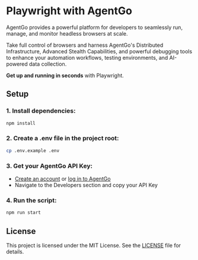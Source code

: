 # Playwright with AgentGo

AgentGo provides a powerful platform for developers to seamlessly run, manage, and monitor headless browsers at scale.

Take full control of browsers and harness AgentGo's Distributed Infrastructure, Advanced Stealth Capabilities, and powerful debugging tools to enhance your automation workflows, testing environments, and AI-powered data collection.

**Get up and running in seconds** with Playwright.

## Setup

### 1. Install dependencies:

```bash
npm install
```

### 2. Create a .env file in the project root:

```bash
cp .env.example .env
```

### 3. Get your AgentGo API Key:

- [Create an account](https://app.allstream.ai/auth/sign-up) or [log in to AgentGo](https://app.allstream.ai/auth/sign-up)
- Navigate to the Developers section and copy your API Key

### 4. Run the script:

```bash
npm run start
```

## License

This project is licensed under the MIT License. See the [LICENSE](LICENSE) file for details.
